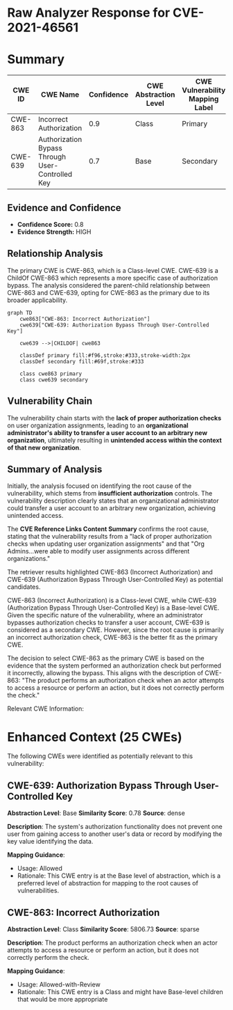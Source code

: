 # Raw Analyzer Response for CVE-2021-46561

# Summary
| CWE ID | CWE Name | Confidence | CWE Abstraction Level | CWE Vulnerability Mapping Label | CWE-Vulnerability Mapping Notes |
|---|---|---|---|---|---|
| CWE-863 | Incorrect Authorization | 0.9 | Class | Primary | Allowed-with-Review |
| CWE-639 | Authorization Bypass Through User-Controlled Key | 0.7 | Base | Secondary | Allowed |

## Evidence and Confidence

*   **Confidence Score:** 0.8
*   **Evidence Strength:** HIGH

## Relationship Analysis
The primary CWE is CWE-863, which is a Class-level CWE. CWE-639 is a ChildOf CWE-863 which represents a more specific case of authorization bypass. The analysis considered the parent-child relationship between CWE-863 and CWE-639, opting for CWE-863 as the primary due to its broader applicability.

```mermaid
graph TD
    cwe863["CWE-863: Incorrect Authorization"]
    cwe639["CWE-639: Authorization Bypass Through User-Controlled Key"]

    cwe639 -->|CHILDOF| cwe863

    classDef primary fill:#f96,stroke:#333,stroke-width:2px
    classDef secondary fill:#69f,stroke:#333
    
    class cwe863 primary
    class cwe639 secondary
```

## Vulnerability Chain
The vulnerability chain starts with the **lack of proper authorization checks** on user organization assignments, leading to an **organizational administrator's ability to transfer a user account to an arbitrary new organization**, ultimately resulting in **unintended access within the context of that new organization**.

## Summary of Analysis
Initially, the analysis focused on identifying the root cause of the vulnerability, which stems from **insufficient authorization** controls. The vulnerability description clearly states that an organizational administrator could transfer a user account to an arbitrary new organization, achieving unintended access.

The **CVE Reference Links Content Summary** confirms the root cause, stating that the vulnerability results from a "lack of proper authorization checks when updating user organization assignments" and that "Org Admins...were able to modify user assignments across different organizations."

The retriever results highlighted CWE-863 (Incorrect Authorization) and CWE-639 (Authorization Bypass Through User-Controlled Key) as potential candidates.

CWE-863 (Incorrect Authorization) is a Class-level CWE, while CWE-639 (Authorization Bypass Through User-Controlled Key) is a Base-level CWE. Given the specific nature of the vulnerability, where an administrator bypasses authorization checks to transfer a user account, CWE-639 is considered as a secondary CWE. However, since the root cause is primarily an incorrect authorization check, CWE-863 is the better fit as the primary CWE.

The decision to select CWE-863 as the primary CWE is based on the evidence that the system performed an authorization check but performed it incorrectly, allowing the bypass. This aligns with the description of CWE-863: "The product performs an authorization check when an actor attempts to access a resource or perform an action, but it does not correctly perform the check."

Relevant CWE Information:

# Enhanced Context (25 CWEs)
The following CWEs were identified as potentially relevant to this vulnerability:

## CWE-639: Authorization Bypass Through User-Controlled Key
**Abstraction Level**: Base
**Similarity Score**: 0.78
**Source**: dense

**Description**:
The system's authorization functionality does not prevent one user from gaining access to another user's data or record by modifying the key value identifying the data.

**Mapping Guidance**:
- Usage: Allowed
- Rationale: This CWE entry is at the Base level of abstraction, which is a preferred level of abstraction for mapping to the root causes of vulnerabilities.

## CWE-863: Incorrect Authorization
**Abstraction Level**: Class
**Similarity Score**: 5806.73
**Source**: sparse

**Description**:
The product performs an authorization check when an actor attempts to access a resource or perform an action, but it does not correctly perform the check.

**Mapping Guidance**:
- Usage: Allowed-with-Review
- Rationale: This CWE entry is a Class and might have Base-level children that would be more appropriate